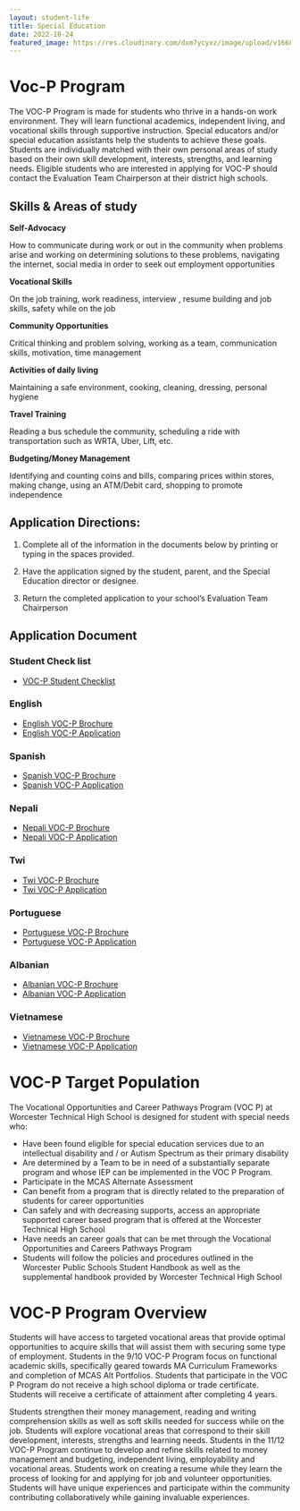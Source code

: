```yaml
---
layout: student-life
title: Special Education
date: 2022-10-24
featured_image: https://res.cloudinary.com/dxm7ycyxz/image/upload/v1668016850/2022/03/Israel_Goldstein_Youth_Village_students_13-1_rpoyzn.jpg
---
```


# Voc-P Program

The VOC-P Program is made for students who thrive in a hands-on work environment. They will learn functional academics, independent living, and vocational skills through supportive instruction. Special educators and/or special education assistants help the students to achieve these goals. Students are individually matched with their own personal areas of study based on their own skill development, interests, strengths, and learning needs. Eligible students who are interested in applying for VOC-P should contact the Evaluation Team Chairperson at their district high schools.

## Skills & Areas of study


**Self-Advocacy**

How to communicate during work or out in the community when problems arise and working on determining solutions to these problems, navigating the internet, social media in order to seek out employment opportunities

**Vocational Skills**

On the job training, work readiness, interview , resume building and job skills, safety while on the job

**Community Opportunities**

Critical thinking and problem solving, working as a team, communication skills, motivation, time management

**Activities of daily living**

Maintaining a safe environment, cooking, cleaning, dressing, personal hygiene

**Travel Training**

Reading a bus schedule the community, scheduling a ride with transportation such as WRTA, Uber, Lift, etc.

**Budgeting/Money Management**

Identifying and counting coins and bills, comparing prices within stores, making change, using an ATM/Debit card, shopping to promote independence



## Application Directions:

1. Complete all of the information in the documents below by printing or typing in the spaces provided.

2. Have the application signed by the student, parent, and the Special Education director or designee. 

3. Return the completed application to your school’s Evaluation Team Chairperson

## Application Document

### Student Check list
- [VOC-P Student Checklist](http://techhigh.us/wp-content/uploads/2021/04/voc-p-app-student-checklist.pdf)

### English
- [English VOC-P Brochure](https://www.techhigh.us/wp-content/uploads/2021/04/voc-p-brochure-english.pdf)
- [English VOC-P Application](https://www.techhigh.us/wp-content/uploads/2021/04/voc-p-app-english.pdf)

### Spanish
- [Spanish VOC-P Brochure](http://techhigh.us/wp-content/uploads/2021/04/voc-p-brochure-spanish.pdf)
- [Spanish VOC-P Application](http://techhigh.us/wp-content/uploads/2021/04/voc-p-app-spanish.pdf) 

### Nepali
- [Nepali VOC-P Brochure](http://techhigh.us/wp-content/uploads/2021/04/voc-p-brochure-nepali.pdf)
- [Nepali VOC-P Application](http://techhigh.us/wp-content/uploads/2021/04/voc-p-app-nepali.pdf) 

### Twi
- [Twi VOC-P Brochure](http://techhigh.us/wp-content/uploads/2021/04/voc-p-brochure-twi.pdf)
- [Twi VOC-P Application](http://techhigh.us/wp-content/uploads/2021/04/voc-p-app-twi.pdf) 

### Portuguese
- [Portuguese VOC-P Brochure](http://techhigh.us/wp-content/uploads/2021/04/voc-p-brochure-portuguese.pdf)
- [Portuguese VOC-P Application](http://techhigh.us/wp-content/uploads/2021/04/voc-p-app-portuguese.pdf)

### Albanian
- [Albanian VOC-P Brochure](http://techhigh.us/wp-content/uploads/2021/04/voc-p-brochure-albanian.pdf)
- [Albanian VOC-P Application](http://techhigh.us/wp-content/uploads/2021/04/voc-p-app-albanian.pdf) 

### Vietnamese
- [Vietnamese VOC-P Brochure](http://techhigh.us/wp-content/uploads/2021/04/voc-p-brochure-vietnamese.pdf)
- [Vietnamese VOC-P Application](http://techhigh.us/wp-content/uploads/2021/04/voc-p-app-vietnamese.pdf)


# VOC-P Target Population

The Vocational Opportunities and Career Pathways Program (VOC P) at Worcester Technical High School is designed for student with special needs who: 

- Have been found eligible for special education services due to an intellectual disability and / or Autism Spectrum as their primary disability
- Are determined by a Team to be in need of a substantially separate program and whose IEP can be implemented in the VOC P Program.
- Participate in the MCAS Alternate Assessment
- Can benefit from a program that is directly related to the preparation of students for career opportunities
- Can safely and with decreasing supports, access an appropriate supported career based program that is offered at the Worcester Technical High School
- Have needs an career goals that can be met through the Vocational Opportunities and Careers Pathways Program
- Students will follow the policies and procedures outlined in the Worcester Public Schools Student Handbook as well as the supplemental handbook provided by Worcester Technical High School

# VOC-P Program Overview


Students will have access to targeted vocational areas that provide optimal opportunities to acquire skills that will assist them with securing some type of employment. Students in the 9/10 VOC-P Program focus on functional academic skills, specifically geared towards MA Curriculum Frameworks and completion of MCAS Alt Portfolios. Students that participate in the VOC P Program do not receive a high school diploma or trade certificate. Students will receive a certificate of attainment after completing 4 years.

Students strengthen their money management, reading and writing comprehension skills as well as soft skills needed for success while on the job. Students will explore vocational areas that correspond to their skill development, interests, strengths and learning needs. Students in the 11/12 VOC-P Program continue to develop and refine skills related to money management and budgeting, independent living, employability and vocational areas. Students work on creating a resume while they learn the process of looking for and applying for job and volunteer opportunities. Students will have unique experiences and participate within the community contributing collaboratively while gaining invaluable experiences.